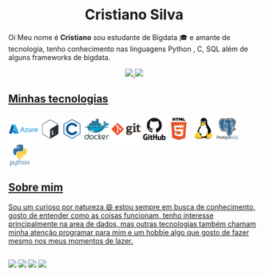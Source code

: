 <h1 align='center'>Cristiano Silva</h1>

Oi Meu nome é <b>Cristiano</b> sou estudante de Bigdata :mortar_board: e amante de tecnologia, 
tenho conhecimento nas linguagens Python , C, SQL além de alguns frameworks de bigdata.

<div align="center" style="display: inline_block">
  <a href="https://github.com/crisosilva">
  <img height="180em" src="https://github-readme-stats.vercel.app/api?username=crisosilva&show_icons=true&theme=highcontrast&include_all_commits=true&count_private=true"/>
  <img height="180em" src="https://github-readme-stats.vercel.app/api/top-langs/?username=crisosilva&layout=compact&langs_count=7&theme=dark"/>
</div>

<h2> Minhas tecnologias</h2>
<div style='display:inline-block; position:relative; valign:middle; margin-right:10px'>
  <img align="center" alt="Azure" height="60" width="60"         src="https://raw.githubusercontent.com/crisosilva/crisosilva/9da976273c04b0ea0a0a18fc028fd2d942e2ede4/icons/azure/azure-original-wordmark.svg">
  
  <img align="center" alt="Bash" height="40" width="40" src="https://raw.githubusercontent.com/crisosilva/crisosilva/9da976273c04b0ea0a0a18fc028fd2d942e2ede4/icons/bash/bash-original.svg">
  
  <img align="center" alt="C" height="40" width="40" src="https://raw.githubusercontent.com/crisosilva/crisosilva/9da976273c04b0ea0a0a18fc028fd2d942e2ede4/icons/c/c-line.svg">
  
  <img align="center" alt="Docker" height="50" width="50" src="https://raw.githubusercontent.com/crisosilva/crisosilva/9da976273c04b0ea0a0a18fc028fd2d942e2ede4/icons/docker/docker-original-wordmark.svg">
  
  <img align="center" alt="Git" height="60" width="60" src="https://raw.githubusercontent.com/crisosilva/crisosilva/9da976273c04b0ea0a0a18fc028fd2d942e2ede4/icons/git/git-original-wordmark.svg">
  
  <img align="center" alt="GitHub" height="45" width="45" src="https://raw.githubusercontent.com/crisosilva/crisosilva/9da976273c04b0ea0a0a18fc028fd2d942e2ede4/icons/github/github-original-wordmark.svg">
  
  <img align="center" alt="HTML" height="45" width="45" src="https://raw.githubusercontent.com/crisosilva/crisosilva/9da976273c04b0ea0a0a18fc028fd2d942e2ede4/icons/html5/html5-original-wordmark.svg">
  
  <img align="center" alt="Linux" height="45" width="45" src="https://raw.githubusercontent.com/crisosilva/crisosilva/9da976273c04b0ea0a0a18fc028fd2d942e2ede4/icons/linux/linux-original.svg">
  
  <img align="center" alt="PostgreSQL" height="45" width="45" src="https://raw.githubusercontent.com/crisosilva/crisosilva/9da976273c04b0ea0a0a18fc028fd2d942e2ede4/icons/postgresql/postgresql-original-wordmark.svg">
  
  <img align="center" alt="Python" height="45" width="45" src="https://raw.githubusercontent.com/crisosilva/crisosilva/9da976273c04b0ea0a0a18fc028fd2d942e2ede4/icons/python/python-original-wordmark.svg">

</div>


<h2> Sobre mim</h2>

Sou um curioso por natureza :smile: estou sempre em busca de conhecimento, gosto de entender como as coisas
funcionam, tenho interesse principalmente na area de dados, mas outras tecnologias também chamam minha atenção
programar para mim e um hobbie algo que gosto de fazer mesmo nos meus momentos de lazer.
  
  ##
  
<div> 
  <a href="https://www.youtube.com" target="_blank"><img src="https://img.shields.io/badge/YouTube-FF0000?style=for-the-badge&logo=youtube&logoColor=white" target="_blank"></a>
 <a href="https://discord.gg" target="_blank"><img src="https://img.shields.io/badge/Discord-7289DA?style=for-the-badge&logo=discord&logoColor=white" target="_blank"></a> 
  <a href = "mailto:crisosilva88@gmail.com"><img src="https://img.shields.io/badge/-Gmail-%23333?style=for-the-badge&logo=gmail&logoColor=white" target="_blank"></a>
  <a href="http://www.linkedin.com/in/crisosilva" target="_blank"><img src="https://img.shields.io/badge/-LinkedIn-%230077B5?style=for-the-badge&logo=linkedin&logoColor=white" target="_blank"></a> 
</div>
<!---
crisosilva/crisosilva is a ✨ special ✨ repository because its `README.md` (this file) appears on your GitHub profile.
You can click the Preview link to take a look at your changes.
--->
